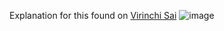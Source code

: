 Explanation for this found on [Virinchi Sai](https://virinchisai.medium.com/hackerone-ctf-write-up-micro-cms-v1-d2d12328d226)
![image](https://user-images.githubusercontent.com/113462727/194408464-c82faf0d-ed36-4557-bb6e-5a7a99603401.png)
